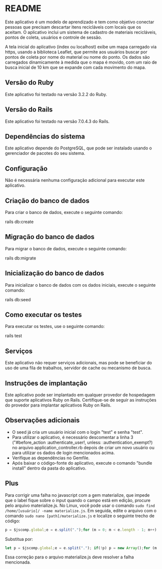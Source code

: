 # README

Este aplicativo é um modelo de aprendizado e tem como objetivo conectar pessoas que precisam descartar itens recicláveis com locais que os aceitam. O aplicativo inclui um sistema de cadastro de materiais recicláveis, pontos de coleta, usuários e controle de sessão.

A tela inicial do aplicativo (index ou localhost) exibe um mapa carregado via https, usando a biblioteca Leaflet, que permite aos usuários buscar por pontos de coleta por nome do material ou nome do ponto. Os dados são carregados dinamicamente à medida que o mapa é movido, com um raio de busca inicial de 10 km que se expande com cada movimento do mapa.

## Versão do Ruby

Este aplicativo foi testado na versão 3.2.2 do Ruby.

## Versão do Rails

Este aplicativo foi testado na versão 7.0.4.3 do Rails.

## Dependências do sistema

Este aplicativo depende do PostgreSQL, que pode ser instalado usando o gerenciador de pacotes do seu sistema.

## Configuração

Não é necessária nenhuma configuração adicional para executar este aplicativo.

## Criação do banco de dados

Para criar o banco de dados, execute o seguinte comando:

rails db:create

## Migração do banco de dados

Para migrar o banco de dados, execute o seguinte comando:

rails db:migrate

## Inicialização do banco de dados

Para inicializar o banco de dados com os dados iniciais, execute o seguinte comando:

rails db:seed

## Como executar os testes

Para executar os testes, use o seguinte comando:

rails test

## Serviços

Este aplicativo não requer serviços adicionais, mas pode se beneficiar do uso de uma fila de trabalhos, servidor de cache ou mecanismo de busca.

## Instruções de implantação

Este aplicativo pode ser implantado em qualquer provedor de hospedagem que suporte aplicativos Ruby on Rails. Certifique-se de seguir as instruções do provedor para implantar aplicativos Ruby on Rails.

## Observações adicionais

- O seed já cria um usuário inicial com o login "test" e senha "test".
- Para utilizar o aplicativo, é necessário descomentar a linha 3 ("#before_action :authenticate_user!, unless: :authentication_exempt?) no arquivo application_controller.rb depois de criar um novo usuário ou para utilizar os dados de login mencionados acima.
- Verifique as dependências no Gemfile.
- Após baixar o código-fonte do aplicativo, execute o comando "bundle install" dentro da pasta do aplicativo.

## Plus

Para corrigir uma falha no javascript com a gem materialize, que impede que o label fique sobre o input quando o campo está em edição, procure pelo arquivo materialize.js. No Linux, você pode usar o comando `sudo find /home/[usuário]/ -name materialize.js`. Em seguida, edite o arquivo com o comando `sudo nano [path]/materialize.js` e localize o seguinte trecho de código:

```javascript
p = $jscomp.global;e = e.split(".");for (m = 0; m < e.length - 1; m++) {
```

Substitua por:

```javascript
let p = $jscomp.global;e = e.split("."); if(!p) p = new Array();for (m = 0; m < e.length - 1; m++) {
```

Essa correção para o arquivo materialize.js deve resolver a falha mencionada.
